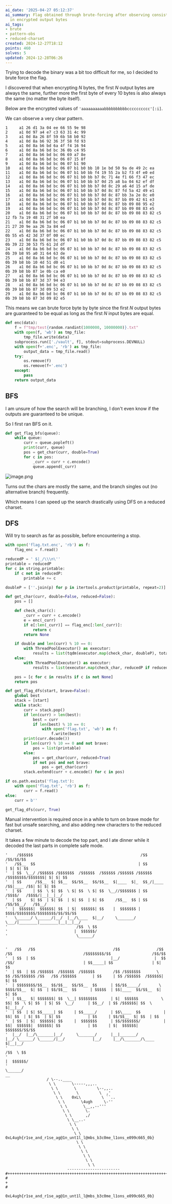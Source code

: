 ```yaml
---
ai_date: '2025-04-27 05:12:37'
ai_summary: Flag obtained through brute-forcing after observing consistent patterns
  in encrypted output bytes
ai_tags:
- brute
- pattern-obs
- reduced-charset
created: 2024-12-27T18:12
points: 460
solves: 5
updated: 2024-12-28T06:26
---
```


Trying to decode the binary was a bit too difficult for me, so I decided to brute force the flag.

I discovered that when encrypting $N$ bytes, the first $N$ output bytes are always the same, further more the first byte of every 10 bytes is also always the same (no matter the byte itself).

Below are the encrypted values of `'aaaaaaaaaabbbbbbbbbbcccccccccc'[:i]`.

We can observe a very clear pattern.

```text
1     a1 26 d1 3a 04 ee 66 55 9e 98
2     a1 0d 97 a4 e7 c3 63 31 4c 99
3     a1 0d 8a 26 8f 59 6b 58 b0 92
4     a1 0d 8a b6 92 36 3f 58 fd 93
5     a1 0d 8a b6 bd 6a 4f f4 16 94
6     a1 0d 8a b6 bd bc 36 0b c4 95
7     a1 0d 8a b6 bd bc 06 69 a7 8e
8     a1 0d 8a b6 bd bc 06 07 15 8f
9     a1 0d 8a b6 bd bc 06 07 b1 90
10    a1 0d 8a b6 bd bc 06 07 b1 b0 bb 10 1e bd 50 9a de 49 2c ea
11    a1 0d 8a b6 bd bc 06 07 b1 b0 bb f4 19 55 2a b2 f3 4f e0 ed
12    a1 0d 8a b6 bd bc 06 07 b1 b0 bb b7 0c 71 4e f1 66 f3 47 ec
13    a1 0d 8a b6 bd bc 06 07 b1 b0 bb b7 0d 25 a8 ba 04 62 ef df
14    a1 0d 8a b6 bd bc 06 07 b1 b0 bb b7 0d 8c 29 a6 4d 15 af de
15    a1 0d 8a b6 bd bc 06 07 b1 b0 bb b7 0d 8c 87 fd 5a 42 49 e1
16    a1 0d 8a b6 bd bc 06 07 b1 b0 bb b7 0d 8c 87 bb 3a 2e 8c e0
17    a1 0d 8a b6 bd bc 06 07 b1 b0 bb b7 0d 8c 87 bb 09 42 61 e3
18    a1 0d 8a b6 bd bc 06 07 b1 b0 bb b7 0d 8c 87 bb 09 08 95 e2
19    a1 0d 8a b6 bd bc 06 07 b1 b0 bb b7 0d 8c 87 bb 09 08 83 e5
20    a1 0d 8a b6 bd bc 06 07 b1 b0 bb b7 0d 8c 87 bb 09 08 83 82 c5 12 fb 7a 19 48 31 2f b0 ea
21    a1 0d 8a b6 bd bc 06 07 b1 b0 bb b7 0d 8c 87 bb 09 08 83 82 c5 21 27 20 9e aa 26 3a 84 ed
22    a1 0d 8a b6 bd bc 06 07 b1 b0 bb b7 0d 8c 87 bb 09 08 83 82 c5 0b 55 e5 42 3d 37 0f 00 ec
23    a1 0d 8a b6 bd bc 06 07 b1 b0 bb b7 0d 8c 87 bb 09 08 83 82 c5 0b 39 22 30 53 f5 61 2d df
24    a1 0d 8a b6 bd bc 06 07 b1 b0 bb b7 0d 8c 87 bb 09 08 83 82 c5 0b 39 b8 95 a0 31 64 63 de
25    a1 0d 8a b6 bd bc 06 07 b1 b0 bb b7 0d 8c 87 bb 09 08 83 82 c5 0b 39 b8 bb 10 4d 51 d0 e1
26    a1 0d 8a b6 bd bc 06 07 b1 b0 bb b7 0d 8c 87 bb 09 08 83 82 c5 0b 39 b8 bb 87 1e 0b ca e0
27    a1 0d 8a b6 bd bc 06 07 b1 b0 bb b7 0d 8c 87 bb 09 08 83 82 c5 0b 39 b8 bb 87 3d 37 94 e3
28    a1 0d 8a b6 bd bc 06 07 b1 b0 bb b7 0d 8c 87 bb 09 08 83 82 c5 0b 39 b8 bb 87 3d 09 53 e2
29    a1 0d 8a b6 bd bc 06 07 b1 b0 bb b7 0d 8c 87 bb 09 08 83 82 c5 0b 39 b8 bb 87 3d 09 82 e5
```

This means we can brute force byte by byte since the first $N$ output bytes are guaranteed to be equal as long as the first $N$ input bytes are equal.

```python
def enc(data):
    f = f"tmp/test{random.randint(1000000, 10000000)}.txt"
    with open(f, 'wb') as tmp_file:
        tmp_file.write(data)
    subprocess.run(['./vault', f], stdout=subprocess.DEVNULL)
    with open(f+'.enc', 'rb') as tmp_file:
        output_data = tmp_file.read()
    try:
        os.remove(f)
        os.remove(f+'.enc')
    except:
        pass
    return output_data
```

## BFS

I am unsure of how the search will be branching, I don't even know if the outputs are guaranteed to be unique.

So I first ran BFS on it.

```python
def get_flag_bfs(queue):
    while queue:
        curr = queue.popleft()
        print(curr, queue)
        pos = get_char(curr, double=True)
        for c in pos:
            _curr = curr + c.encode()
            queue.append(_curr)
```

![image.png](https://res.cloudinary.com/kumonochisanaka/image/upload/v1735354058/2024/12/8371f7d3ba5e85acce23ff63f638b34e.png)

Turns out the chars are mostly the same, and the branch singles out (no alternative branch) frequently.

Which means I can speed up the search drastically using DFS on a reduced charset.

## DFS

Will try to search as far as possible, before encountering a stop.

```python
with open('flag.txt.enc', 'rb') as f:
    flag_enc = f.read()

reducedP = ' $|_/\\\n\''
printable = reducedP
for c in string.printable:
    if c not in reducedP:
        printable += c

doubleP = [''.join(p) for p in itertools.product(printable, repeat=2)]

def get_char(curr, double=False, reduced=False):
    pos = []

    def check_char(c):
        _curr = curr + c.encode()
        e = enc(_curr)
        if e[:len(_curr)] == flag_enc[:len(_curr)]:
            return c
        return None

    if double and len(curr) % 10 == 0:
        with ThreadPoolExecutor() as executor:
            results = list(tqdm(executor.map(check_char, doubleP), total=len(doubleP), desc=f"len: {len(curr)}"))
    else:
        with ThreadPoolExecutor() as executor:
            results = list(executor.map(check_char, reducedP if reduced else printable))

    pos = [c for c in results if c is not None]
    return pos

def get_flag_dfs(start, brave=False):
    global best
    stack = [start]
    while stack:
        curr = stack.pop()
        if len(curr) > len(best):
            best = curr
            if len(best) % 10 == 0:
                with open('flag.txt', 'wb') as f:
                    f.write(best)
        print(curr.decode())
        if len(curr) % 10 == 0 and not brave:
            pos = list(printable)
        else:
            pos = get_char(curr, reduced=True)
            if not pos and not brave:
                pos = get_char(curr)
        stack.extend(curr + c.encode() for c in pos)

if os.path.exists('flag.txt'):
    with open('flag.txt', 'rb') as f:
        curr = f.read()
else:
    curr = b''

get_flag_dfs(curr, True)
```

Manual intervention is required once in a while to turn on brave mode for fast but unsafe searching, and also adding new characters to the reduced charset.

It takes a few minute to decode the top part, and I ate dinner while it decoded the last parts in complete safe mode.

```text
'    /$$$$$$                                               /$$                     /$$/$$/$$
'   /$$__  $$                                             | $$                    | $| $| $$
'  | $$  \__/ /$$$$$$ /$$$$$$$  /$$$$$$  /$$$$$$ /$$$$$$ /$$$$$$ /$$$$$$$$/$$$$$$$| $| $| $$
'  | $$      /$$__  $| $$__  $$/$$__  $$/$$__  $|____  $|_  $$_/|____ /$$|____ /$$| $| $| $$
'  | $$     | $$  \ $| $$  \ $| $$  \ $| $$  \__//$$$$$$$ | $$     /$$$$/   /$$$$/|__|__|__/
'  | $$    $| $$  | $| $$  | $| $$  | $| $$     /$$__  $$ | $$ /$$/$$__/   /$$__/           
'  |  $$$$$$|  $$$$$$| $$  | $|  $$$$$$| $$    |  $$$$$$$ |  $$$$/$$$$$$$$/$$$$$$$$/$$/$$/$$
'   \______/ \______/|__/  |__/\____  $|__/     \_______/  \___/|________|________|__|__|__/
'                              /$$  \ $$                                                    
'                             |  $$$$$$/                                                    
'                              \______/                                                     


'   /$$   /$$                                  /$$                /$$     /$$                               /$$$$$$$$/$$                  /$$/$$
'  | $$  | $$                                 |__/               |  $$   /$$/                              | $$_____| $$                 | $| $$
'  | $$  | $$ /$$$$$$  /$$$$$$  /$$$$$$        /$$ /$$$$$$$       \  $$ /$$/$$$$$$ /$$   /$$ /$$$$$$       | $$     | $$ /$$$$$$  /$$$$$$| $| $$
'  | $$$$$$$$/$$__  $$/$$__  $$/$$__  $$      | $$/$$_____/        \  $$$$/$$__  $| $$  | $$/$$__  $$      | $$$$$  | $$|____  $$/$$__  $| $| $$
'  | $$__  $| $$$$$$$| $$  \__| $$$$$$$$      | $|  $$$$$$          \  $$| $$  \ $| $$  | $| $$  \__/      | $$__/  | $$ /$$$$$$| $$  \ $|__|__/
'  | $$  | $| $$_____| $$     | $$_____/      | $$\____  $$          | $$| $$  | $| $$  | $| $$            | $$     | $$/$$__  $| $$  | $$      
'  | $$  | $|  $$$$$$| $$     |  $$$$$$$      | $$/$$$$$$$/          | $$|  $$$$$$|  $$$$$$| $$            | $$     | $|  $$$$$$|  $$$$$$$/$$/$$
'  |__/  |__/\_______|__/      \_______/      |__|_______/           |__/ \______/ \______/|__/            |__/     |__/\_______/\____  $|__|__/
'                                                                                                                                /$$  \ $$      
'                                                                                                                               |  $$$$$$/      
'                                                                                                                                \______/       
__
                  / \--..____
                   \ \       \-----,,,..
                    \ \       \         \--,,..
                     \ \       \         \  ,'
                      \ \    0xL\         \ ``..
                       \ \       \4ugh     \-''
                        \ \       \__,,--'''
                         \ \       \.
                          \ \      ,/
                           \ \__..-
                            \ \
                             \ \
                              \ \  0xL4ugh{r1se_and_r1se_ag@1n_unt1l_l@mbs_b3c0me_l1ons_e099c665_0b}
                               \ \ 
                                \ \
                                 \ \
                                  \ \
                                   \ \
                                    \ \
                           -----------------------
#+++++++++++++++++++++++++++++++++++++++++++++++++++++++++++++++++++++++++++++++++++++++++++++++++++++++++++++++++++++++++++++++++++++++++++
#                                                                                                                                          +
#
```

```flag
0xL4ugh{r1se_and_r1se_ag@1n_unt1l_l@mbs_b3c0me_l1ons_e099c665_0b}
```